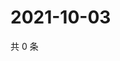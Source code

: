 # 2021-10-03

共 0 条

<!-- BEGIN -->
<!-- 最后更新时间 Sun Oct 03 2021 23:18:44 GMT+0800 (China Standard Time) -->

<!-- END -->
